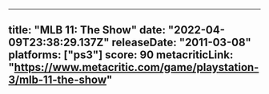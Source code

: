 
---
title: "MLB 11: The Show"
date: "2022-04-09T23:38:29.137Z"
releaseDate: "2011-03-08"
platforms: ["ps3"]
score: 90
metacriticLink: "https://www.metacritic.com/game/playstation-3/mlb-11-the-show"
---
